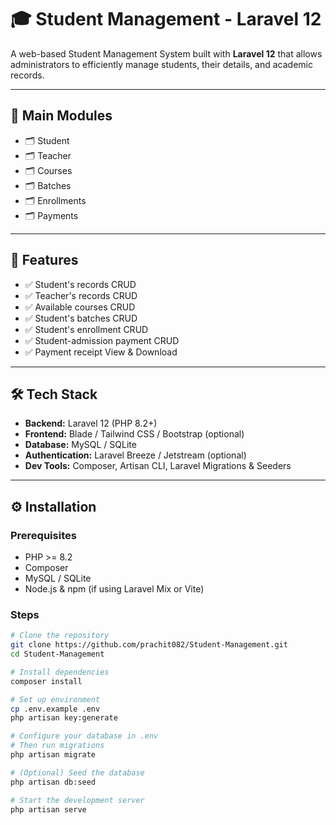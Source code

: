 # 🎓 Student Management - Laravel 12

A web-based Student Management System built with **Laravel 12** that allows administrators to efficiently manage students, their details, and academic records.

---

## 👥 Main Modules

- 🗂️ Student
- 🗂️ Teacher
- 🗂️ Courses
- 🗂️ Batches
- 🗂️ Enrollments
- 🗂️ Payments

---

## 🚀 Features

- ✅ Student's records CRUD
- ✅ Teacher's records CRUD
- ✅ Available courses CRUD
- ✅ Student's batches CRUD
- ✅ Student's enrollment CRUD
- ✅ Student-admission payment CRUD
- ✅ Payment receipt View & Download

---

## 🛠️ Tech Stack

- **Backend:** Laravel 12 (PHP 8.2+)
- **Frontend:** Blade / Tailwind CSS / Bootstrap (optional)
- **Database:** MySQL / SQLite
- **Authentication:** Laravel Breeze / Jetstream (optional)
- **Dev Tools:** Composer, Artisan CLI, Laravel Migrations & Seeders

---

## ⚙️ Installation

### Prerequisites

- PHP >= 8.2
- Composer
- MySQL / SQLite
- Node.js & npm (if using Laravel Mix or Vite)

### Steps

```bash
# Clone the repository
git clone https://github.com/prachit082/Student-Management.git
cd Student-Management

# Install dependencies
composer install

# Set up environment
cp .env.example .env
php artisan key:generate

# Configure your database in .env
# Then run migrations
php artisan migrate

# (Optional) Seed the database
php artisan db:seed

# Start the development server
php artisan serve
